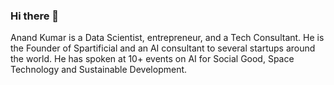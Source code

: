 ### Hi there 👋
Anand Kumar is a Data Scientist, entrepreneur, and a Tech Consultant. He is the Founder of Spartificial and an AI consultant to several startups around the world. He has spoken at 10+ events on AI for Social Good, Space Technology and Sustainable Development.

